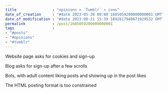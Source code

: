 ```yaml
---
title                : "opinions > `Tumblr` > cons"
date_of_creation     : "#date 2023-05-26 00:00 1685059200000000001 GMT"
date_of_modification : "#date 2023-08-21 15:39 1692617940671929532 GMT"
permalink            : /post/1685059200000000001
tags                 : 
- "#posts"
- "#opinions"
- "#tumblr"
---
```


Website page asks for cookies and sign-up

Blog asks for sign-up after a few scrolls

Bots, with adult content liking posts and showing up in the post likes

The HTML posting format is too constrained